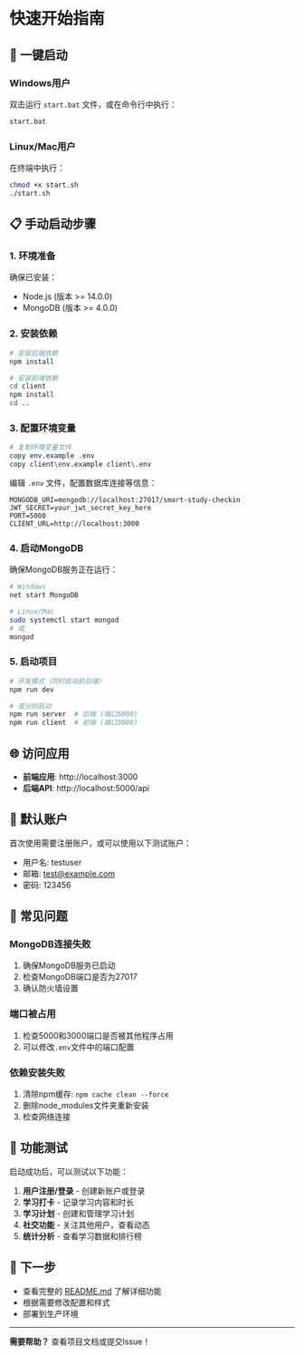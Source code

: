 # 快速开始指南

## 🚀 一键启动

### Windows用户
双击运行 `start.bat` 文件，或在命令行中执行：
```bash
start.bat
```

### Linux/Mac用户
在终端中执行：
```bash
chmod +x start.sh
./start.sh
```

## 📋 手动启动步骤

### 1. 环境准备
确保已安装：
- Node.js (版本 >= 14.0.0)
- MongoDB (版本 >= 4.0.0)

### 2. 安装依赖
```bash
# 安装后端依赖
npm install

# 安装前端依赖
cd client
npm install
cd ..
```

### 3. 配置环境变量
```bash
# 复制环境变量文件
copy env.example .env
copy client\env.example client\.env
```

编辑 `.env` 文件，配置数据库连接等信息：
```env
MONGODB_URI=mongodb://localhost:27017/smart-study-checkin
JWT_SECRET=your_jwt_secret_key_here
PORT=5000
CLIENT_URL=http://localhost:3000
```

### 4. 启动MongoDB
确保MongoDB服务正在运行：
```bash
# Windows
net start MongoDB

# Linux/Mac
sudo systemctl start mongod
# 或
mongod
```

### 5. 启动项目
```bash
# 开发模式（同时启动前后端）
npm run dev

# 或分别启动
npm run server  # 后端 (端口5000)
npm run client  # 前端 (端口3000)
```

## 🌐 访问应用

- **前端应用**: http://localhost:3000
- **后端API**: http://localhost:5000/api

## 👤 默认账户

首次使用需要注册账户，或可以使用以下测试账户：
- 用户名: testuser
- 邮箱: test@example.com
- 密码: 123456

## 🔧 常见问题

### MongoDB连接失败
1. 确保MongoDB服务已启动
2. 检查MongoDB端口是否为27017
3. 确认防火墙设置

### 端口被占用
1. 检查5000和3000端口是否被其他程序占用
2. 可以修改`.env`文件中的端口配置

### 依赖安装失败
1. 清除npm缓存: `npm cache clean --force`
2. 删除node_modules文件夹重新安装
3. 检查网络连接

## 📱 功能测试

启动成功后，可以测试以下功能：

1. **用户注册/登录** - 创建新账户或登录
2. **学习打卡** - 记录学习内容和时长
3. **学习计划** - 创建和管理学习计划
4. **社交功能** - 关注其他用户，查看动态
5. **统计分析** - 查看学习数据和排行榜

## 🎯 下一步

- 查看完整的 [README.md](README.md) 了解详细功能
- 根据需要修改配置和样式
- 部署到生产环境

---

**需要帮助？** 查看项目文档或提交Issue！
